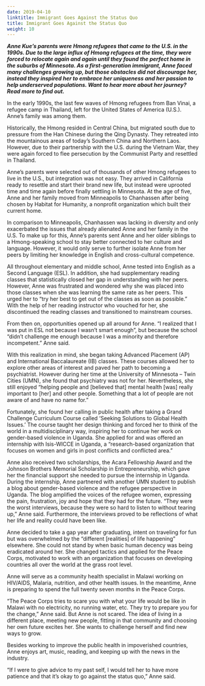 ```yaml
---
date: 2019-04-10
linktitle: Immigrant Goes Against the Status Quo
title: Immigrant Goes Against the Status Quo
weight: 10
---
```


***Anne Kue’s parents were Hmong refugees that came to the U.S. in the 1990s. Due to the large influx of Hmong refugees at the time, they were forced to relocate again and again until they found the perfect home in the suburbs of Minnesota. As a first-generation immigrant, Anne faced many challenges growing up, but those obstacles did not discourage her, instead they inspired her to embrace her uniqueness and her passion to help underserved populations. Want to hear more about her journey? Read more to find out.***

In the early 1990s, the last few waves of Hmong refugees from Ban Vinai, a refugee camp in Thailand, left for the United States of America (U.S.). Anne’s family was among them. 

Historically, the Hmong resided in Central China, but migrated south due to pressure from the Han Chinese during the Qing Dynasty. They retreated into the mountainous areas of today’s Southern China and Northern Laos. However, due to their partnership with the U.S. during the Vietnam War, they were again forced to flee persecution by the Communist Party and resettled in Thailand. 

Anne’s parents were selected out of thousands of other Hmong refugees to live in the U.S., but integration was not easy. They arrived in California ready to resettle and start their brand new life, but instead were uprooted time and time again before finally settling in Minnesota. At the age of five, Anne and her family moved from Minneapolis to Chanhassen after being chosen by Habitat for Humanity, a nonprofit organization which built their current home. 

In comparison to Minneapolis, Chanhassen was lacking in diversity and only exacerbated the issues that already alienated Anne and her family in the U.S. To make up for this, Anne’s parents sent Anne and her older siblings to a Hmong-speaking school to stay better connected to her culture and language. However, it would only serve to further isolate Anne from her peers by limiting her knowledge in English and cross-cultural competence. 

All throughout elementary and middle school, Anne tested into English as a Second Language (ESL). In addition, she had supplementary reading classes that statistically closed her gap in understanding with her peers. However, Anne was frustrated and wondered why she was placed into those classes when she was learning the same rate as her peers. This urged her to “try her best to get out of the classes as soon as possible.” With the help of her reading instructor who vouched for her, she discontinued the reading classes and transitioned to mainstream courses.

From then on, opportunities opened up all around for Anne. “I realized that I was put in ESL not because I wasn’t smart enough”, but because the school “didn’t challenge me enough because I was a minority and therefore incompetent.” Anne said. 

With this realization in mind, she began taking Advanced Placement (AP) and International Baccalaureate (IB) classes. These courses allowed her to explore other areas of interest and paved her path to becoming a psychiatrist. However during her time at the University of Minnesota – Twin Cities (UMN), she found that psychiatry was not for her. Nevertheless, she still enjoyed “helping people and [believed that] mental health [was] really important to [her] and other people. Something that a lot of people are not aware of and have no name for.” 

Fortunately, she found her calling in public health after taking a Grand Challenge Curriculum Course called ‘Seeking Solutions to Global Health Issues.’ The course taught her design thinking and forced her to think of the world in a multidisciplinary way, inspiring her to continue her work on gender-based violence in Uganda. She applied for and was offered an internship with Isis-WICCE in Uganda, a “research-based organization that focuses on women and girls in post conflicts and conflicted area.” 

Anne also received two scholarships, the Acara Fellowship Award and the Johnson Brothers Memorial Scholarship in Entrepreneurship, which gave her the financial support she needed to pursue the internship in Uganda. During the internship, Anne partnered with another UMN student to publish a blog about gender-based violence and the refugee perspective in Uganda. The blog amplified the voices of the refugee women, expressing the pain, frustration, joy and hope that they had for the future. “They were the worst interviews, because they were so hard to listen to without tearing up,” Anne said. Furthermore, the interviews proved to be reflections of what her life and reality could have been like.

Anne decided to take a gap year after graduating, intent on traveling for fun but was overwhelmed by the “different [realities] of life happening” elsewhere. She could not stand by when basic human decency was being eradicated around her. She changed tactics and applied for the Peace Corps, motivated to work with an organization that focuses on developing countries all over the world at the grass root level.

Anne will serve as a community health specialist in Malawi working on HIV/AIDS, Malaria, nutrition, and other health issues. In the meantime, Anne is preparing to spend the full twenty seven months in the Peace Corps. 

“The Peace Corps tries to scare you with what your life would be like in Malawi with no electricity, no running water, etc. They try to prepare you for the change,” Anne said. But Anne is not scared. The idea of living in a different place, meeting new people, fitting in that community and choosing her own future excites her. She wants to challenge herself and find new ways to grow.

Besides working to improve the public health in impoverished countries, Anne enjoys art, music, reading, and keeping up with the news in the industry. 

“If I were to give advice to my past self, I would tell her to have more patience and that it’s okay to go against the status quo,” Anne said.